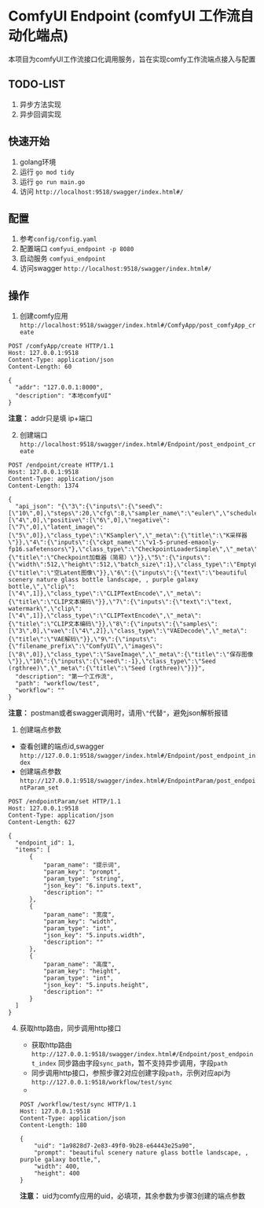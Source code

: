 # ComfyUI Endpoint (comfyUI 工作流自动化端点)
本项目为comfyUI工作流接口化调用服务，旨在实现comfy工作流端点接入与配置

## TODO-LIST
1. 异步方法实现
2. 异步回调实现

## 快速开始
1. golang环境
2. 运行 `go mod tidy` 
3. 运行 `go run main.go`
4. 访问 `http://localhost:9518/swagger/index.html#/` 

## 配置
1. 参考`config/config.yaml`
2. 配置端口 `comfyui_endpoint -p 8080`
3. 启动服务 `comfyui_endpoint`
4. 访问swagger `http://localhost:9518/swagger/index.html#/`

## 操作
1. 创建comfy应用 `http://localhost:9518/swagger/index.html#/ComfyApp/post_comfyApp_create`

```HTTP
POST /comfyApp/create HTTP/1.1
Host: 127.0.0.1:9518
Content-Type: application/json
Content-Length: 60

{
  "addr": "127.0.0.1:8000",
  "description": "本地comfyUI"
}
```

**注意：** addr只是填 ip+端口


2. 创建端口 `http://localhost:9518/swagger/index.html#/Endpoint/post_endpoint_create`
```HTTP
POST /endpoint/create HTTP/1.1
Host: 127.0.0.1:9518
Content-Type: application/json
Content-Length: 1374

{
  "api_json": "{\"3\":{\"inputs\":{\"seed\":[\"10\",0],\"steps\":20,\"cfg\":8,\"sampler_name\":\"euler\",\"scheduler\":\"normal\",\"denoise\":1,\"model\":[\"4\",0],\"positive\":[\"6\",0],\"negative\":[\"7\",0],\"latent_image\":[\"5\",0]},\"class_type\":\"KSampler\",\"_meta\":{\"title\":\"K采样器\"}},\"4\":{\"inputs\":{\"ckpt_name\":\"v1-5-pruned-emaonly-fp16.safetensors\"},\"class_type\":\"CheckpointLoaderSimple\",\"_meta\":{\"title\":\"Checkpoint加载器（简易）\"}},\"5\":{\"inputs\":{\"width\":512,\"height\":512,\"batch_size\":1},\"class_type\":\"EmptyLatentImage\",\"_meta\":{\"title\":\"空Latent图像\"}},\"6\":{\"inputs\":{\"text\":\"beautiful scenery nature glass bottle landscape, , purple galaxy bottle,\",\"clip\":[\"4\",1]},\"class_type\":\"CLIPTextEncode\",\"_meta\":{\"title\":\"CLIP文本编码\"}},\"7\":{\"inputs\":{\"text\":\"text, watermark\",\"clip\":[\"4\",1]},\"class_type\":\"CLIPTextEncode\",\"_meta\":{\"title\":\"CLIP文本编码\"}},\"8\":{\"inputs\":{\"samples\":[\"3\",0],\"vae\":[\"4\",2]},\"class_type\":\"VAEDecode\",\"_meta\":{\"title\":\"VAE解码\"}},\"9\":{\"inputs\":{\"filename_prefix\":\"ComfyUI\",\"images\":[\"8\",0]},\"class_type\":\"SaveImage\",\"_meta\":{\"title\":\"保存图像\"}},\"10\":{\"inputs\":{\"seed\":-1},\"class_type\":\"Seed (rgthree)\",\"_meta\":{\"title\":\"Seed (rgthree)\"}}}",
  "description": "第一个工作流",
  "path": "workflow/test",
  "workflow": ""
}
```

**注意：** postman或者swagger调用时，请用`\"`代替`"`，避免json解析报错


1. 创建端点参数
  - 查看创建的端点id,swagger `http://127.0.0.1:9518/swagger/index.html#/Endpoint/post_endpoint_index`
  - 创建端点参数 `http://127.0.0.1:9518/swagger/index.html#/EndpointParam/post_endpointParam_set`
  ```HTTP
  POST /endpointParam/set HTTP/1.1
Host: 127.0.0.1:9518
Content-Type: application/json
Content-Length: 627

{
    "endpoint_id": 1,
    "items": [
        {
            "param_name": "提示词",
            "param_key": "prompt",
            "param_type": "string",
            "json_key": "6.inputs.text",
            "description": ""
        },
        {
            "param_name": "宽度",
            "param_key": "width",
            "param_type": "int",
            "json_key": "5.inputs.width",
            "description": ""
        },
        {
            "param_name": "高度",
            "param_key": "height",
            "param_type": "int",
            "json_key": "5.inputs.height",
            "description": ""
        }
    ]
}
  ```
4. 获取http路由，同步调用http接口
    - 获取http路由 `http://127.0.0.1:9518/swagger/index.html#/Endpoint/post_endpoint_index` 同步路由字段`sync_path`，暂不支持异步调用，字段`path`
    - 同步调用http接口，参照步骤2对应创建字段`path`，示例对应api为`http://127.0.0.1:9518/workflow/test/sync`
    - 
    ```HTTP
    POST /workflow/test/sync HTTP/1.1
    Host: 127.0.0.1:9518
    Content-Type: application/json
    Content-Length: 180

    {
        "uid": "1a9828d7-2e83-49f0-9b28-e64443e25a90",
        "prompt": "beautiful scenery nature glass bottle landscape, , purple galaxy bottle,",
        "width": 400,
        "height": 400
    }
    ```
    
    **注意：** uid为comfy应用的uid，必填项，其余参数为步骤3创建的端点参数